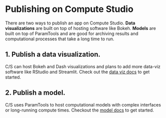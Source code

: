 # Publishing on Compute Studio

There are two ways to publish an app on Compute Studio. **Data visualizations** are built on top of hosting software like Bokeh. **Models** are built on top of ParamTools and are good for archiving results and computational processes that take a long time to run.

## 1. Publish a data visualization.

C/S can host Bokeh and Dash visualizations and plans to add more data-viz software like RStudio and Streamlit. Check out the [data viz docs](/publish/data-viz/guide/) to get started.

## 2. Publish a model.

C/S uses ParamTools to host computational models with complex interfaces or long-running compute times. Checkout the [model docs](/publish/model/guide/) to get started.
